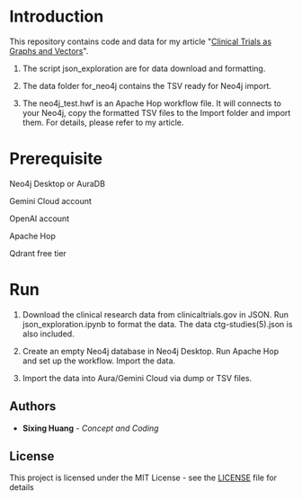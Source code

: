 

# Introduction
  

This repository contains code and data for my article "[Clinical Trials as Graphs and Vectors](https://dgg32.medium.com/learn-japanese-onomatopoeia-with-neo4j-a7306c7933ec)". 

1. The script json_exploration are for data download and formatting.

2. The data folder for_neo4j contains the TSV ready for Neo4j import.

3. The neo4j_test.hwf is an Apache Hop workflow file. It will connects to your Neo4j, copy the formatted TSV files to the Import folder and import them. For details, please refer to my article.
  

# Prerequisite

Neo4j Desktop or AuraDB

Gemini Cloud account

OpenAI account

Apache Hop

Qdrant free tier
  

# Run
1. Download the clinical research data from clinicaltrials.gov in JSON. Run json_exploration.ipynb to format the data. The data ctg-studies(5).json is also included.
  
2. Create an empty Neo4j database in Neo4j Desktop. Run Apache Hop and set up the workflow. Import the data.

3. Import the data into Aura/Gemini Cloud via dump or TSV files.



## Authors

  

*  **Sixing Huang** - *Concept and Coding*

  

## License

  

This project is licensed under the MIT License - see the [LICENSE](LICENSE) file for details
